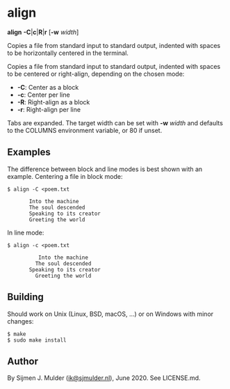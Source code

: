 align
=====
**align** **-C**|**c**|**R**|**r** [**-w** *width*]

Copies a file from standard input to standard output, indented with
spaces to be horizontally centered in the terminal.

Copies a file from standard input to standard output, indented with
spaces to be centered or right-align, depending on the chosen mode:

 - **-C**: Center as a block
 - **-c**: Center per line
 - **-R**: Right-align as a block
 - **-r**: Right-align per line

Tabs are expanded. The target width can be set with **-w** *width* and
defaults to the COLUMNS environment variable, or 80 if unset.

Examples
--------
The difference between block and line modes is best shown with an
example. Centering a file in block mode:

    $ align -C <poem.txt

           Into the machine
           The soul descended
           Speaking to its creator
           Greeting the world

In line mode:

    $ align -c <poem.txt

              Into the machine
             The soul descended
           Speaking to its creator
             Greeting the world

Building
--------
Should work on Unix (Linux, BSD, macOS, ...) or on Windows with
minor changes:

    $ make
    $ sudo make install

Author
------
By Sijmen J. Mulder (<ik@sjmulder.nl>), June 2020. See LICENSE.md.
